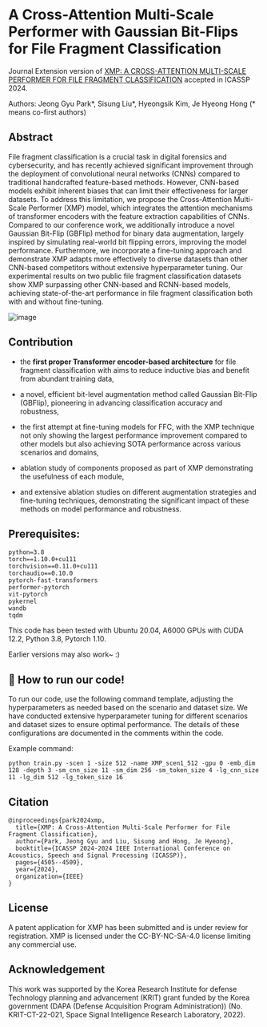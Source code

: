 # A Cross-Attention Multi-Scale Performer with Gaussian Bit-Flips for File Fragment Classification

Journal Extension version of [XMP: A CROSS-ATTENTION MULTI-SCALE PERFORMER FOR FILE FRAGMENT CLASSIFICATION](https://ieeexplore.ieee.org/abstract/document/10447626?casa_token=fJRE5tpvjKwAAAAA:66uZKJffkVsswFwzmB6UEA0GSd4cWcFXlzHRT5GQ_iUnZYB8hlrPNWUzwUqUEEw17Js-queQoTo) accepted in ICASSP 2024.

Authors: Jeong Gyu Park*, Sisung Liu*, Hyeongsik Kim, Je Hyeong Hong 
(* means co-first authors)

## Abstract
File fragment classification is a crucial task in digital forensics and cybersecurity, and has recently achieved significant improvement through the deployment of convolutional neural networks (CNNs) compared to traditional handcrafted feature-based methods. However, CNN-based models exhibit inherent biases that can limit their effectiveness for larger datasets. To address this limitation, we propose the Cross-Attention Multi-Scale Performer (XMP) model, which integrates the attention mechanisms of transformer encoders with the feature extraction capabilities of CNNs. Compared to our conference work, we additionally introduce a novel Gaussian Bit-Flip (GBFlip) method for binary data augmentation, largely inspired by simulating real-world bit flipping errors, improving the model performance. Furthermore, we incorporate a fine-tuning approach and demonstrate XMP adapts more effectively to diverse datasets than other CNN-based competitors without extensive hyperparameter tuning. Our experimental results on two public file fragment classification datasets show XMP surpassing other CNN-based and RCNN-based models, achieving state-of-the-art performance in file fragment classification both with and without fine-tuning.

![image](https://github.com/DominicoRyu/XMP_TIFS/assets/116866770/1cc9a573-b8f9-4ca6-b5e9-6783b518feec)

## Contribution
- the **first proper Transformer encoder-based architecture** for file fragment classification with aims to reduce inductive bias and benefit from abundant training data,

- a novel, efficient bit-level augmentation method called Gaussian Bit-Flip (GBFlip), pioneering in advancing classification accuracy and robustness,
  
- the first attempt at fine-tuning models for FFC, with the XMP technique not only showing the largest performance improvement compared to other models but also achieving SOTA performance across various scenarios and domains,

- ablation study of components proposed as part of XMP demonstrating the usefulness of each module,

- and extensive ablation studies on different augmentation strategies and fine-tuning techniques, demonstrating the significant impact of these methods on model performance and robustness.

## Prerequisites:
````
python=3.8
torch==1.10.0+cu111
torchvision==0.11.0+cu111
torchaudio==0.10.0
pytorch-fast-transformers
performer-pytorch
vit-pytorch
pykernel
wandb
tqdm
````
This code has been tested with Ubuntu 20.04, A6000 GPUs with CUDA 12.2, Python 3.8, Pytorch 1.10.

Earlier versions may also work~ :)

## 🏃 How to run our code!
To run our code, use the following command template, adjusting the hyperparameters as needed based on the scenario and dataset size. We have conducted extensive hyperparameter tuning for different scenarios and dataset sizes to ensure optimal performance. The details of these configurations are documented in the comments within the code.

Example command:
````
python train.py -scen 1 -size 512 -name XMP_scen1_512 -gpu 0 -emb_dim 128 -depth 3 -sm_cnn_size 11 -sm_dim 256 -sm_token_size 4 -lg_cnn_size 11 -lg_dim 512 -lg_token_size 16
````



## Citation
````
@inproceedings{park2024xmp,
  title={XMP: A Cross-Attention Multi-Scale Performer for File Fragment Classification},
  author={Park, Jeong Gyu and Liu, Sisung and Hong, Je Hyeong},
  booktitle={ICASSP 2024-2024 IEEE International Conference on Acoustics, Speech and Signal Processing (ICASSP)},
  pages={4505--4509},
  year={2024},
  organization={IEEE}
}
````
## License
A patent application for XMP has been submitted and is under review for registration. XMP is licensed under the CC-BY-NC-SA-4.0 license limiting any commercial use.

## Acknowledgement
This work was supported by the Korea Research Institute for defense Technology planning and advancement (KRIT) grant funded by the Korea government (DAPA (Defense Acquisition Program Administration)) (No. KRIT-CT-22-021, Space Signal Intelligence Research Laboratory, 2022).
